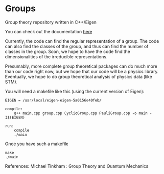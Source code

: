 # Groups
Group theory repository written in C++/Eigen

You can check out the documentation [here](https://obrienpja.github.io/Groups/index.html)

Currently, the code can find the regular representation of a group. The code can also find the classes of the group, and thus can find the number of classes in the group. Soon, we hope to have the code find the dimensionalities of the irreducible representations.

Presumably, more complete group theoretical packages can do much more than our code right now, but we hope that our code will be a physics library. Eventually, we hope to do group theoretical analysis of physics data (like STM).

You will need a makefile like this (using the current version of Eigen):
```
EIGEN = /usr/local/eigen-eigen-5a0156e40feb/

compile:
	g++ main.cpp group.cpp CyclicGroup.cpp PauliGroup.cpp -o main -I$(EIGEN)

run:
	compile
	./main
```

Once you have such a makefile
```
make
./main
```

References:
Michael Tinkham : Group Theory and Quantum Mechanics
